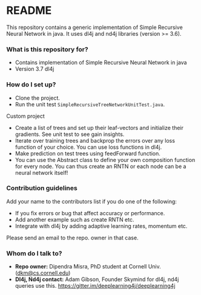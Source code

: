 # README #

This repository contains a generic implementation of Simple Recursive Neural Network in java. It uses dl4j and nd4j libraries (version >= 3.6).

### What is this repository for? ###

* Contains implementation of Simple Recursive Neural Network in java
* Version 3.7 dl4j

### How do I set up? ###

* Clone the project.
* Run the unit test `SimpleRecursiveTreeNetworkUnitTest.java`.

Custom project
* Create a list of trees and set up their leaf-vectors and 
  initialize their gradients. See unit test to see gain insights.
* Iterate over training trees and backprop the errors over any loss      
  function of your choice. You can use loss functions in dl4j.
* Make prediction on test trees using feedForward function.
* You can use the Abstract class to define your own composition function for 
  every node. You can thus create an RNTN or each node can be a neural network 
  itself!

### Contribution guidelines ###

Add your name to the contributors list if you do one of the following:

* If you fix errors or bug that affect accuracy or performance.
* Add another example such as create RNTN etc.
* Integrate with dl4j by adding adaptive learning rates, momentum etc. 

Please send an email to the repo. owner in that case.

### Whom do I talk to? ###

* **Repo owner:** Dipendra Misra, PhD student at Cornell Univ. (dkm@cs.cornell.edu)
* **Dl4j, Nd4j contact:** Adam  Gibson, Founder Skymind
  for dl4j, nd4j queries use this.
  https://gitter.im/deeplearning4j/deeplearning4j
